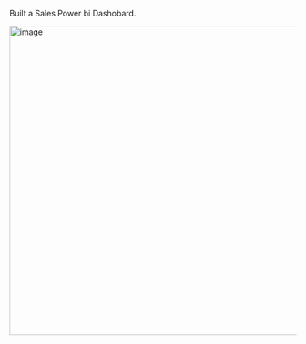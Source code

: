 Built a Sales Power bi Dashobard.

<img width="542" alt="image" src="https://github.com/YANHONGLU/Sales-Power-BI-Dashboard/assets/74843963/f5df740d-d501-41b4-9534-2a7d15ba71ed">
